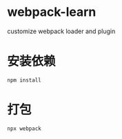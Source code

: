 # webpack-learn
customize webpack loader and plugin

# 安装依赖
```
npm install
```
# 打包
```
npx webpack
```
